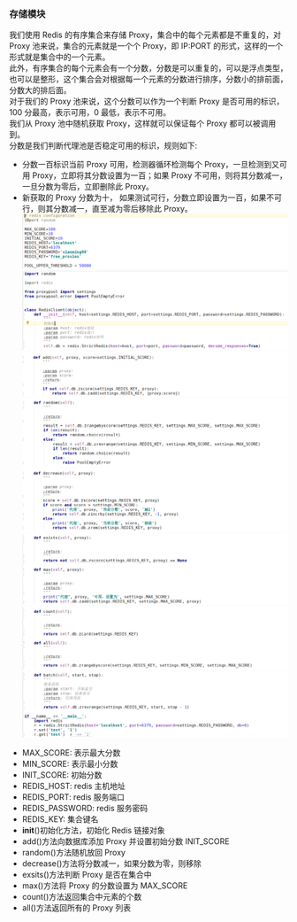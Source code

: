 ### 存储模块

我们使用 Redis 的有序集合来存储 Proxy，集合中的每个元素都是不重复的，对 Proxy 池来说，集合的元素就是一个个 Proxy，即 IP:PORT 的形式，这样的一个形式就是集合中的一个元素。  
此外，有序集合的每个元素会有一个分数，分数是可以重复的，可以是浮点类型，也可以是整形，这个集合会对根据每一个元素的分数进行排序，分数小的排前面，分数大的排后面。  
对于我们的 Proxy 池来说，这个分数可以作为一个判断 Proxy 是否可用的标识，100 分最高，表示可用，0 最低，表示不可用。  
我们从 Proxy 池中随机获取 Proxy，这样就可以保证每个 Proxy 都可以被调用到。  
分数是我们判断代理池是否稳定可用的标识，规则如下:

- 分数一百标识当前 Proxy 可用，检测器循环检测每个 Proxy，一旦检测到又可用 Proxy，立即将其分数设置为一百；如果 Proxy 不可用，则将其分数减一，一旦分数为零后，立即删除此 Proxy。
- 新获取的 Proxy 分数为十， 如果测试可行，分数立即设置为一百，如果不可行，则其分数减一，直至减为零后移除此 Proxy。
  ![](../image/9.5_redis_conf1.png)
  ![](../image/9.5_redisClient_init.png)
  ![](../image/9.5_redisClient_add.png)
  ![](../image/9.5_redisClient_random.png)
  ![](../image/9.5_redisClient_decrease.png)
  ![](../image/9.5_redisClient_exists.png)
  ![](../image/9.5_redisClient_count.png)
  ![](../image/9.5_redisClient_batch.png)

* MAX_SCORE: 表示最大分数
* MIN_SCORE: 表示最小分数
* INIT_SCORE: 初始分数
* REDIS_HOST: redis 主机地址
* REDIS_PORT: redis 服务端口
* REDIS_PASSWORD: redis 服务密码
* REDIS_KEY: 集合键名
* **init**()初始化方法，初始化 Redis 链接对象
* add()方法向数据库添加 Proxy 并设置初始分数 INIT_SCORE
* random()方法随机放回 Proxy
* decrease()方法将分数减一，如果分数为零，则移除
* exsits()方法判断 Proxy 是否在集合中
* max()方法将 Proxy 的分数设置为 MAX_SCORE
* count()方法返回集合中元素的个数
* all()方法返回所有的 Proxy 列表
